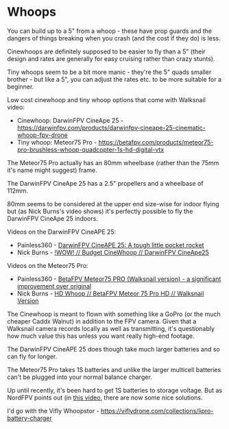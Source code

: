 Whoops
======

You can build up to a 5" from a whoop - these have prop guards and the dangers of things breaking when you crash (and the cost if they do) is less.

Cinewhoops are definitely supposed to be easier to fly than a 5" (their design and rates are generally for easy cruising rather than crazy stunts).

Tiny whoops seem to be a bit more manic - they're the 5" quads smaller brother - but like a 5", you can adjust the rates etc. to be more suitable for a beginner.

Low cost cinewhoop and tiny whoop options that come with Walksnail video:

* Cinewhoop: DarwinFPV CineApe 25 - <https://darwinfpv.com/products/darwinfpv-cineape-25-cinematic-whoop-fpv-drone>
* Tiny whoop: Meteor75 Pro - <https://betafpv.com/products/meteor75-pro-brushless-whoop-quadcopter-1s-hd-digital-vtx>

The Meteor75 Pro actually has an 80mm wheelbase (rather than the 75mm it's name might suggest) frame.

The DarwinFPV CineApe 25 has a 2.5" propellers and a wheelbase of 112mm.

80mm seems to be considered at the upper end size-wise for indoor flying but (as Nick Burns's video shows) it's perfectly possible to fly the DarwinFPV CineApe 25 indoors.

Videos on the DarwinFPV CineAPE 25:

* Painless360 - [DarwinFPV CineAPE 25: A tough little pocket rocket](https://www.youtube.com/watch?v=9fYzb1g8tzw)
* Nick Burns - [!WOW! // Budget CineWhoop // DarwinFPV CineApe25](https://www.youtube.com/watch?v=gOVLqJl3GvA)

Videos on the Meteor75 Pro:

* Painless360 - [BetaFPV Meteor75 PRO (Walksnail version) - a significant improvement over original](https://www.youtube.com/watch?v=7Pm4yCh9qiw)
* Nick Burns - [HD Whoop // BetaFPV Meteor 75 Pro HD // Walksnail Version](https://www.youtube.com/watch?v=E4gIn2VtXuU)

The Cinewhoop is meant to flown with something like a GoPro (or the much cheaper Caddx Walnut) in addition to the FPV camera. Given that a Walksnail camera records locally as well as transmitting, it's questionably how much value this has unless you want really high-end footage.

The DarwinFPV CineAPE 25 does though take much larger batteries and so can fly for longer.

The Meteor75 Pro takes 1S batteries and unlike the larger multicell batteries can't be plugged into your normal balance charger.

Up until recently, it's been hard to get 1S batteries to storage voltage. But as NordFPV points out (in [this video](https://www.youtube.com/watch?v=GVJa6Y9Y-ag), there are now some nice solutions.

I'd go with the Vifly Whoopstor - <https://viflydrone.com/collections/lipro-battery-charger>
